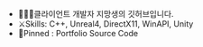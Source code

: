 - 👩🏻‍💻클라이언트 개발자 지망생의 깃허브입니다.
- ⚔️Skills: C++, Unreal4, DirectX11, WinAPI, Unity
- 📌Pinned : Portfolio Source Code

<!---
cse-child/cse-child is a ✨ special ✨ repository because its `README.md` (this file) appears on your GitHub profile.
You can click the Preview link to take a look at your changes.
--->
